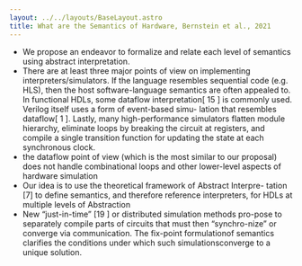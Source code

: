 ```yaml
---
layout: ../../layouts/BaseLayout.astro
title: What are the Semantics of Hardware, Bernstein et al., 2021
---
```

- We propose an endeavor to formalize and relate each level of semantics using abstract interpretation.
- There are at least three major points of view on implementing interpreters/simulators. If the language resembles sequential code (e.g. HLS), then the host software-language semantics are often appealed to. In functional HDLs, some dataflow interpretation[ 15 ] is commonly used. Verilog itself uses a form of event-based simu- lation that resembles dataflow[ 1 ]. Lastly, many high-performance simulators flatten module hierarchy, eliminate loops by breaking the circuit at registers, and compile a single transition function for updating the state at each synchronous clock.
- the dataflow point of view (which is the most similar to our proposal) does not handle combinational loops and other lower-level aspects of hardware simulation
- Our idea is to use the theoretical framework of Abstract Interpre- tation [7] to define semantics, and therefore reference interpreters, for HDLs at multiple levels of Abstraction
- New “just-in-time” [19 ] or distributed simulation methods pro-pose to separately compile parts of circuits that must then “synchro-nize” or converge via communication. The fix-point formulationof semantics clarifies the conditions under which such simulationsconverge to a unique solution.
